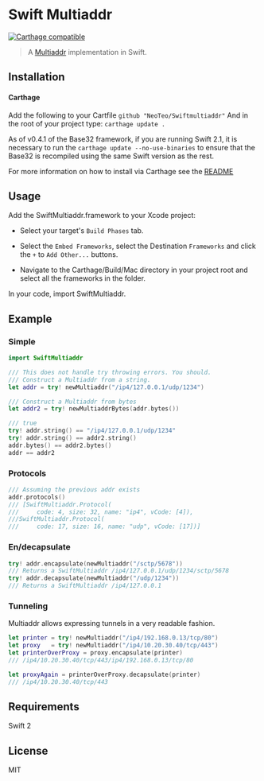 Swift Multiaddr
===============

[![Carthage compatible](https://img.shields.io/badge/Carthage-compatible-4BC51D.svg?style=flat)](https://github.com/Carthage/Carthage)

> A [Multiaddr](https://github.com/jbenet/multiaddr) implementation in Swift.

## Installation
#### Carthage
Add the following to your Cartfile
	`github "NeoTeo/Swiftmultiaddr"`
And in the root of your project type:
	`carthage update .`

As of v0.4.1 of the Base32 framework, if you are running Swift 2.1, it is necessary to run the `carthage update --no-use-binaries` to ensure that the Base32 is recompiled using the same Swift version as the rest.

For more information on how to install via Carthage see the [README](https://github.com/Carthage/Carthage#adding-frameworks-to-an-application)

## Usage
Add the SwiftMultiaddr.framework to your Xcode project:
- Select your target's `Build Phases` tab.

- Select the `Embed Frameworks`, select the Destination `Frameworks` and click the `+` to `Add Other...` buttons.

- Navigate to the Carthage/Build/Mac directory in your project root and select all the frameworks in the folder.

In your code, import SwiftMultiaddr.
## Example
### Simple
```Swift
import SwiftMultiaddr

/// This does not handle try throwing errors. You should.
/// Construct a Multiaddr from a string.
let addr = try! newMultiaddr("/ip4/127.0.0.1/udp/1234")

/// Construct a Multiaddr from bytes
let addr2 = try! newMultiaddrBytes(addr.bytes())

/// true
try! addr.string() == "/ip4/127.0.0.1/udp/1234"
try! addr.string() == addr2.string()
addr.bytes() == addr2.bytes()
addr == addr2
```

### Protocols
```Swift
/// Assuming the previous addr exists
addr.protocols()
/// [SwiftMultiaddr.Protocol(
///		code: 4, size: 32, name: "ip4", vCode: [4]), 
///SwiftMultiaddr.Protocol(
///		code: 17, size: 16, name: "udp", vCode: [17])] 
```

### En/decapsulate
```Swift
try! addr.encapsulate(newMultiaddr("/sctp/5678"))
/// Returns a SwiftMultiaddr /ip4/127.0.0.1/udp/1234/sctp/5678
try! addr.decapsulate(newMultiaddr("/udp/1234"))
/// Returns a SwiftMultiaddr /ip4/127.0.0.1
```

### Tunneling
Multiaddr allows expressing tunnels in a very readable fashion.
```Swift
let printer = try! newMultiaddr("/ip4/192.168.0.13/tcp/80")
let proxy   = try! newMultiaddr("/ip4/10.20.30.40/tcp/443")
let printerOverProxy = proxy.encapsulate(printer)
/// /ip4/10.20.30.40/tcp/443/ip4/192.168.0.13/tcp/80

let proxyAgain = printerOverProxy.decapsulate(printer) 
/// /ip4/10.20.30.40/tcp/443
```
## Requirements
 Swift 2

## License
MIT
